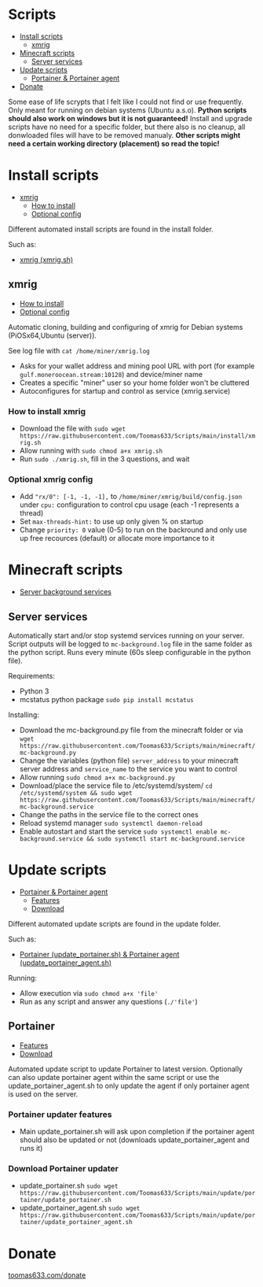 # Scripts

- [Install scripts](#install-scripts)
  - [xmrig](#xmrig)
- [Minecraft scripts](#minecraft-scripts)
  - [Server services](#server-services)
- [Update scripts](#update-scripts)
  - [Portainer &amp; Portainer agent](#portainer)
- [Donate](#donate)

Some ease of life scrypts that I felt like I could not find or use frequently. Only meant for running on debian systems (Ubuntu a.s.o). **Python scripts should also work on windows but it is not guaranteed!**
Install and upgrade scripts have no need for a specific folder, but there also is no cleanup, all donwloaded files will have to be removed manualy. **Other scripts might need a certain working directory (placement) so read the topic!**

# Install scripts

- [xmrig](#xmrig)
  - [How to install](#how-to-install-xmrig)
  - [Optional config](#optional-xmrig-config)

Different automated install scripts are found in the install folder.

Such as:

* [xmrig (xmrig.sh)](#xmrig)

## xmrig

- [How to install](#how-to-install-xmrig)
- [Optional config](#optional-xmrig-config)

Automatic cloning, building and configuring of xmrig for Debian systems (PiOSx64,Ubuntu (server)).

See log file with `cat /home/miner/xmrig.log`

* Asks for your wallet address and mining pool URL with port (for example `gulf.moneroocean.stream:10128`) and device/miner name
* Creates a specific "miner" user so your home folder won't be cluttered
* Autoconfigures for startup and control as service (xmrig.service)

### How to install xmrig

* Download the file with `sudo wget https://raw.githubusercontent.com/Toomas633/Scripts/main/install/xmrig.sh`
* Allow running with `sudo chmod a+x xmrig.sh`
* Run `sudo ./xmrig.sh`, fill in the 3 questions, and wait

### Optional xmrig config

* Add `"rx/0": [-1, -1, -1],` to `/home/miner/xmrig/build/config.json` under `cpu:` configuration to control cpu usage (each -1 represents a thread)
* Set `max-threads-hint:` to use up only given % on startup
* Change `priority: 0` value (0-5) to run on the backround and only use up free recources (default) or allocate more importance to it

# Minecraft scripts

- [Server background services](#server-services)

## Server services

Automatically start and/or stop systemd services running on your server. Script outputs will be logged to `mc-background.log` file in the same folder as the python script. Runs every minute (60s sleep configurable in the python file).

Requirements:

* Python 3
* mcstatus python package `sudo pip install mcstatus`

Installing:

* Download the mc-background.py file from the minecraft folder or via `wget https://raw.githubusercontent.com/Toomas633/Scripts/main/minecraft/mc-background.py`
* Change the variables (python file) `server_address` to your minecraft server address and `service_name` to the service you want to control
* Allow running `sudo chmod a+x mc-background.py`
* Download/place the service file to /etc/systemd/system/ `cd /etc/systemd/system && sudo wget https://raw.githubusercontent.com/Toomas633/Scripts/main/minecraft/mc-background.service`
* Change the paths in the service file to the correct ones
* Reload systemd manager `sudo systemctl daemon-reload`
* Enable autostart and start the service `sudo systemctl enable mc-background.service && sudo systemctl start mc-background.service`

# Update scripts

- [Portainer &amp; Portainer agent](#portainer)
  - [Features](#portainer-updater-features)
  - [Download](#download-portainer-updater)

Different automated update scripts are found in the update folder.

Such as:

* [Portainer (update_portainer.sh) &amp; Portainer agent (update_portainer_agent.sh)](#portainer)

Running:

* Allow execution via `sudo chmod a+x 'file'`
* Run as any script and answer any questions (`./'file'`)

## Portainer

- [Features](#portainer-updater-features)
- [Download](#download-portainer-updater)

Automated update script to update Portainer to latest version. Optionally can also update portainer agent within the same script or use the update_portainer_agent.sh to only update the agent if only portainer agent is used on the server.

### Portainer updater features

* Main update_portainer.sh will ask upon completion if the portainer agent should also be updated or not (downloads update_portainer_agent and runs it)

### Download Portainer updater

* update_portainer.sh `sudo wget https://raw.githubusercontent.com/Toomas633/Scripts/main/update/portainer/update_portainer.sh`
* update_portainer_agent.sh `sudo wget https://raw.githubusercontent.com/Toomas633/Scripts/main/update/portainer/update_portainer_agent.sh`

# Donate

[toomas633.com/donate](https://toomas633.com/donate/)
